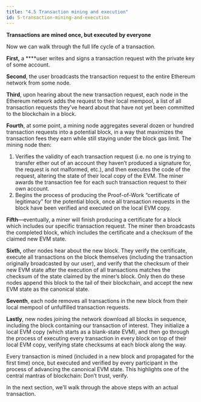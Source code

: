 ```yaml
---
title: "4.5 Transaction mining and execution"
id: 5-transaction-mining-and-execution
---
```


**Transactions are mined once, but executed by everyone**

Now we can walk through the full life cycle of a transaction.

**First,** a \*\*\*\*user writes and signs a transaction request with the private key of some account.

**Second**, the user broadcasts the transaction request to the entire Ethereum network from some node.

**Third**, upon hearing about the new transaction request, each node in the Ethereum network adds the request to their local mempool, a list of all transaction requests they’ve heard about that have not yet been committed to the blockchain in a block.

**Fourth**, at some point, a mining node aggregates several dozen or hundred transaction requests into a potential block, in a way that maximizes the transaction fees they earn while still staying under the block gas limit. The mining node then:

1. Verifies the validity of each transaction request (i.e. no one is trying to transfer ether out of an account they haven’t produced a signature for, the request is not malformed, etc.), and then executes the code of the request, altering the state of their local copy of the EVM. The miner awards the transaction fee for each such transaction request to their own account.
2. Begins the process of producing the Proof-of-Work “certificate of legitimacy” for the potential block, once all transaction requests in the block have been verified and executed on the local EVM copy.

**Fifth**—eventually, a miner will finish producing a certificate for a block which includes our specific transaction request. The miner then broadcasts the completed block, which includes the certificate and a checksum of the claimed new EVM state.

**Sixth,** other nodes hear about the new block. They verify the certificate, execute all transactions on the block themselves (including the transaction originally broadcasted by our user), and verify that the checksum of their new EVM state after the execution of all transactions matches the checksum of the state claimed by the miner’s block. Only then do these nodes append this block to the tail of their blockchain, and accept the new EVM state as the canonical state.

**Seventh**, each node removes all transactions in the new block from their local mempool of unfulfilled transaction requests.

**Lastly**, new nodes joining the network download all blocks in sequence, including the block containing our transaction of interest. They initialize a local EVM copy (which starts as a blank-state EVM), and then go through the process of executing every transaction in every block on top of their local EVM copy, verifying state checksums at each block along the way.

Every transaction is mined (included in a new block and propagated for the first time) once, but executed and verified by every participant in the process of advancing the canonical EVM state. This highlights one of the central mantras of blockchain: Don’t trust, verify.

In the next section, we’ll walk through the above steps with an actual transaction.
